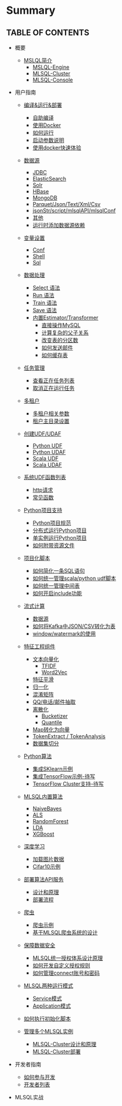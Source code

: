 <!--
  Licensed to the Apache Software Foundation (ASF) under one
  or more contributor license agreements.  See the NOTICE file
  distributed with this work for additional information
  regarding copyright ownership.  The ASF licenses this file
  to you under the Apache License, Version 2.0 (the
  "License"); you may not use this file except in compliance
  with the License.  You may obtain a copy of the License at

    http://www.apache.org/licenses/LICENSE-2.0

  Unless required by applicable law or agreed to in writing,
  software distributed under the License is distributed on an
  "AS IS" BASIS, WITHOUT WARRANTIES OR CONDITIONS OF ANY
  KIND, either express or implied.  See the License for the
  specific language governing permissions and limitations
  under the License.
-->

# Summary

## TABLE OF CONTENTS

* 概要
    * [MSLQL简介](getting_started/README.md)
        * [MSLQL-Engine](getting_started/mlsql-engine.md)
        * [MLSQL-Cluster](getting_started/mlsql-cluster.md)
        * [MLSQL-Console](getting_started/mlsql-console.md)

* 用户指南
    * [编译&运行&部署](installation/README.md)
        * [自助编译](installation/compile.md)
        * [使用Docker](installation/docker.md)   
        * [如何运行](installation/run.md)
        * [启动参数说明](installation/startup-configuration.md)
        * [使用docker快速体验](installation/docker-fast.md)
        
    * [数据源](datasource/README.md)      
        * [JDBC](datasource/jdbc.md)
        * [ElasticSearch](datasource/es.md)
        * [Solr](datasource/solr.md)
        * [HBase](datasource/hbase.md)
        * [MongoDB](datasource/mongodb.md)
        * [Parquet/Json/Text/Xml/Csv](datasource/file.md)
        * [jsonStr/script/mlsqlAPI/mlsqlConf](datasource/mlsql_source.md)        
        * [其他](datasource/other.md)
        * [运行时添加数据源依赖](datasource/dynamically_add.md)
    
    * [变量设置](variable/README.md)
        * [Conf](variable/conf.md)
        * [Shell](variable/shell.md)
        * [Sql](variable/sql.md)        
    
    * [数据处理](process/README.md)
        * [Select 语法](process/select.md)
        * [Run 语法](process/run.md)
        * [Train 语法](process/train.md)
        * [Save 语法](process/save.md)   
        * [内置Estimator/Transformer](process/estimator_transformer/README.md)
           * [直接操作MySQL](process/estimator_transformer/JDBC.md)
           * [计算复杂的父子关系](process/estimator_transformer/TreeBuildExt.md)
           * [改变表的分区数](process/estimator_transformer/RepartitionExt.md)
           * [如何发送邮件](process/estimator_transformer/SendMessage.md) 
           * [如何缓存表](process/estimator_transformer/CacheExt.md)   
    
    * [任务管理](jobs/README.md)
        * [查看正在任务列表](jobs/list_jobs.md)
        * [取消正在运行任务](jobs/cancel_job.md)
    
    * [多租户](multi_tenement/README.md)
        * [多租户相关参数](multi_tenement/conf.md)
        * [租户主目录设置](multi_tenement/home.md)        
    
    * [创建UDF/UDAF](udf/README.md)
        * [Python UDF](udf/python_udf.md)
        * [Python UDAF](udf/python_udaf.md)
        * [Scala UDF](udf/scala_udf.md)
        * [Scala UDAF](udf/scala_udaf.md)
    
    * [系统UDF函数列表](system_udf/README.md)
        * [http请求](system_udf/http.md)
        * [常见函数](system_udf/vec.md)
    
    * [Python项目支持](python/README.md)
        * [Python项目规范](python/project.md)
        * [分布式运行Python项目](python/distribute-python.md)
        * [单实例运行Python项目](python/python.md)
        * [如何附带资源文件](python/resource.md)  
    
    * [项目化脚本](include/README.md)        
        * [如何简化一条SQL语句](include/sql.md)        
        * [如何统一管理scala/python udf脚本](include/include_script.md)        
        * [如何统一管理中间表](include/table.md)
        * [如何开启include功能](include/enable.md)
        
    * [流式计算](stream/README.md)        
        * [数据源](stream/datasource.md)           
        * [如何将Kafka中JSON/CSV转化为表](stream/data_convert.md)
        * [window/watermark的使用](stream/window_wartermark.md)                   
    
    * [特征工程组件](feature/README.md)          
      * [文本向量化](feature/nlp.md)
         * [TFIDF](feature/tfidf.md)
         * [Word2Vec](feature/word2vec.md)
      * [特征平滑](feature/scale.md)
      * [归一化](feature/normalize.md)
      * [混淆矩阵](feature/confusion_matrix.md)
      * [QQ/电话/邮件抽取](feature/some_extract.md)           
      * [离散化](feature/discretizer/README.md)
        * [Bucketizer](feature/discretizer/bucketizer.md)
        * [Quantile](feature/discretizer/quantile.md)      
      * [Map转化为向量](feature/vecmap.md)      
      * [TokenExtract / TokenAnalysis]()
      * [数据集切分](feature/rate_sample.md)                 
                       
    * [Python算法](python_alg/README.md)
        * [集成SKlearn示例](python_alg/sklearn.md)
        * [集成TensorFlow示例-待写]()
        * [TensorFlow Cluster支持-待写]()
    
    * [MLSQL内置算法](algs/README.md)
        * [NaiveBayes](algs/naive_bayes.md)
        * [ALS](algs/als.md)
        * [RandomForest](algs/random_forest.md)        
        * [LDA](algs/lda.md)        
        * [XGBoost](algs/xgboost.md)
    
    * [深度学习](dl/README.md)
        * [加载图片数据](dl/load_image.md)
        * [Cifar10示例](dl/cifar10.md)
        
    * [部署算法API服务](api_deploy/README.md)
        * [设计和原理](api_deploy/design.md)
        * [部署流程](api_deploy/case.md)        
        
    * [爬虫]()
        * [爬虫示例]()
        * [基于MLSQL爬虫系统的设计]()
    
    * [保障数据安全](security/README.md)
        * [MLSQL统一授权体系设计原理](security/design.md)
        * [如何开发自定义授权规则](security/build.md)
        * [如何管理connect账号和密码](security/user_password.md)
    
    * [MLSQL两种运行模式](mode/README.md)
        * [Service模式](mode/service.md)
        * [Application模式](mode/application.md)
            
    * [如何执行初始化脚本](application/README.md)            
        
    * [管理多个MLSQL实例]()
        * [MLSQL-Cluster设计和原理]()
        * [MLSQL-Cluster部署]()
        

* 开发者指南
    * [如何参与开发]()
    * [开发者列表]() 

* MLSQL实战            
         
    
           
           


    
        